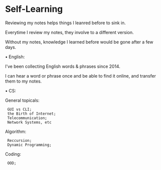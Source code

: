 # Self-Learning

Reviewing my notes helps things I leanred before to sink in. 

Everytime I review my notes, they involve to a different version.

Without my notes, knowledge I learned before would be gone after a few days.


• English:

  I've been collecting English words & phrases since 2014.
  
  I can hear a word or phrase once and be able to find it online, and transfer them to my notes.

• CS:

  General topicals: 
  
     GUI vs CLI; 
     the Birth of Internet; 
     Telecommunication; 
     Network Systems, etc
  
  Algorithm: 
  
     Reccursion; 
     Dynamic Programming;
  
  Coding:
  
     OOD;
  
